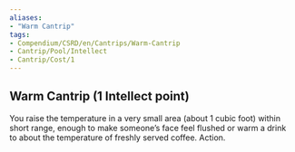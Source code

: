 ```yaml
---
aliases:
- "Warm Cantrip"
tags:
- Compendium/CSRD/en/Cantrips/Warm-Cantrip
- Cantrip/Pool/Intellect
- Cantrip/Cost/1
---
```


## Warm Cantrip  (1 Intellect point)
You raise the temperature in a very small area (about 1 cubic foot) within short range, enough to make someone’s face feel flushed or warm a drink to about the temperature of freshly served coffee. Action. 



